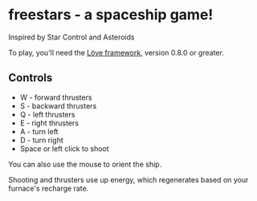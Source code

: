 freestars - a spaceship game!
=============================

Inspired by Star Control and Asteroids

To play, you'll need the [Löve framework](https://love2d.org/), version 0.8.0 or greater.

Controls
--------

* W - forward thrusters
* S - backward thrusters
* Q - left thrusters
* E - right thrusters
* A - turn left
* D - turn right
* Space or left click to shoot

You can also use the mouse to orient the ship.

Shooting and thrusters use up energy, which regenerates based on your furnace's recharge rate.
